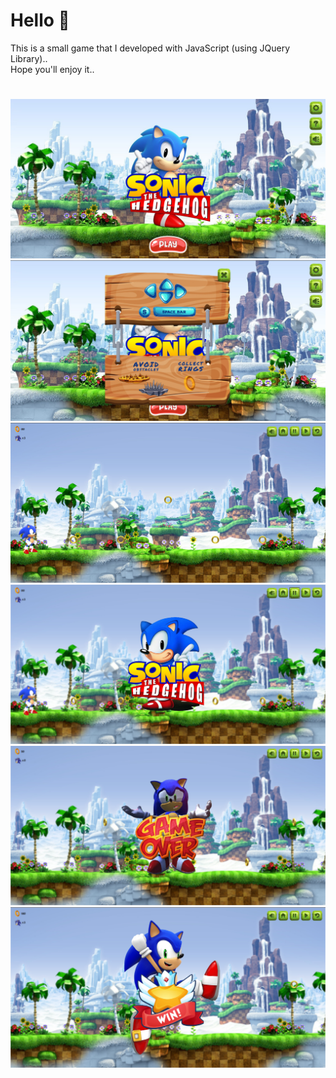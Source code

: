# **Hello 👋**

This is a small game that I developed with JavaScript (using JQuery Library)..<br>
Hope you'll enjoy it..

#

<img src = "assets/images/screenshots/1.png"> <br>
<img src = "assets/images/screenshots/2.png"> <br>
<img src = "assets/images/screenshots/3.png"> <br>
<img src = "assets/images/screenshots/4.png"> <br>
<img src = "assets/images/screenshots/5.png"> <br>
<img src = "assets/images/screenshots/6.png"> <br>